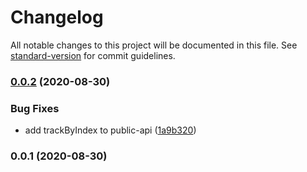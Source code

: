 # Changelog

All notable changes to this project will be documented in this file. See [standard-version](https://github.com/conventional-changelog/standard-version) for commit guidelines.

### [0.0.2](https://github.com/dirkluijk/typescript-essentials/compare/v0.0.1...v0.0.2) (2020-08-30)


### Bug Fixes

* add trackByIndex to public-api ([1a9b320](https://github.com/dirkluijk/typescript-essentials/commit/1a9b320be2f88175981781234017ea67beab409d))

### 0.0.1 (2020-08-30)
